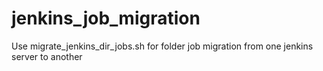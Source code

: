 # jenkins_job_migration

Use migrate_jenkins_dir_jobs.sh for folder job migration from one jenkins server to another

